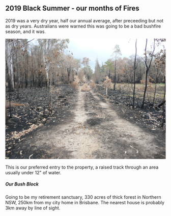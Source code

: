 ## 2019 Black Summer - our months of Fires


2019 was a very dry year, half our annual average, after preceeding but not as dry years.  Australians were warned this was going to be a bad bushfire season, and it was.


![ourRoad](https://github.com/mackelec/SolarUte/blob/master/The_Story/Bush_Fires/images/P1060711.JPG)


This is our preferred entry to the property, a raised track through an area usually under 12" of water.

##### Our Bush Block

Going to be my retirement sanctuary, 330 acres of thick forest in Northern NSW, 250km from my city home in Brisbane.  The nearest house is probably 3km away by line of sight.  


